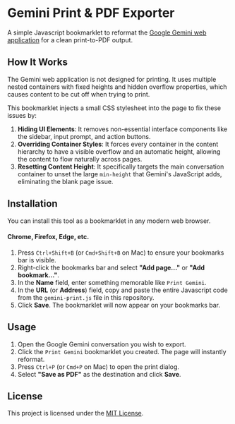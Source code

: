 # Gemini Print & PDF Exporter

A simple Javascript bookmarklet to reformat the [Google Gemini web application](https://gemini.google.com/) for a clean print-to-PDF output.

## How It Works

The Gemini web application is not designed for printing. It uses multiple nested containers with fixed heights and hidden overflow properties, which causes content to be cut off when trying to print.

This bookmarklet injects a small CSS stylesheet into the page to fix these issues by:
1.  **Hiding UI Elements**: It removes non-essential interface components like the sidebar, input prompt, and action buttons.
2.  **Overriding Container Styles**: It forces every container in the content hierarchy to have a visible overflow and an automatic height, allowing the content to flow naturally across pages.
3.  **Resetting Content Height**: It specifically targets the main conversation container to unset the large `min-height` that Gemini's JavaScript adds, eliminating the blank page issue.

## Installation

You can install this tool as a bookmarklet in any modern web browser.

#### Chrome, Firefox, Edge, etc.

1.  Press `Ctrl+Shift+B` (or `Cmd+Shift+B` on Mac) to ensure your bookmarks bar is visible.
2.  Right-click the bookmarks bar and select **"Add page..."** or **"Add bookmark..."**.
3.  In the **Name** field, enter something memorable like `Print Gemini`.
4.  In the **URL** (or **Address**) field, copy and paste the entire Javascript code from the `gemini-print.js` file in this repository.
5.  Click **Save**. The bookmarklet will now appear on your bookmarks bar.

## Usage

1.  Open the Google Gemini conversation you wish to export.
2.  Click the `Print Gemini` bookmarklet you created. The page will instantly reformat.
3.  Press `Ctrl+P` (or `Cmd+P` on Mac) to open the print dialog.
4.  Select **"Save as PDF"** as the destination and click **Save**.

## License

This project is licensed under the [MIT License](LICENSE).
